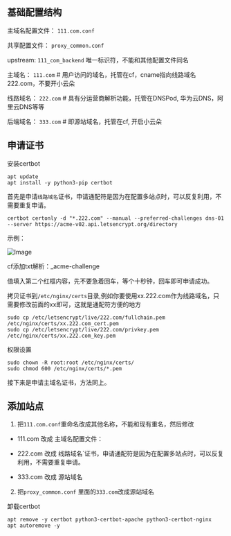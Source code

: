 ## 基础配置结构



主域名配置文件： `111.com.conf`

共享配置文件： `proxy_common.conf`

upstream: `111_com_backend` 唯一标识符，不能和其他配置文件同名

主域名： `111.com`  # 用户访问的域名，托管在cf，cname指向线路域名222.com，不要开小云朵

线路域名： `222.com` # 具有分运营商解析功能，托管在DNSPod, 华为云DNS，阿里云DNS等等

后端域名： `333.com`  # 即源站域名，托管在cf, 开启小云朵



## 申请证书

安装certbot

```
apt update
apt install -y python3-pip certbot
```



首先是申请`线路域名`证书，申请通配符是因为在配置多站点时，可以反复利用，不需要重复申请。


```
certbot certonly -d "*.222.com" --manual --preferred-challenges dns-01  --server https://acme-v02.api.letsencrypt.org/directory
```

示例：

![Image](https://img.meituan.net/video/f8860d86b0c9cda77e54917771861d4d38045.png)



cf添加txt解析：_acme-challenge

值填入第二个红框内容，先不要急着回车，等个十秒钟，回车即可申请成功。



拷贝证书到`/etc/nginx/certs`目录,例如你要使用xx.222.com作为线路域名，只需要修改前面的xx即可，这就是通配符方便的地方


```
sudo cp /etc/letsencrypt/live/222.com/fullchain.pem /etc/nginx/certs/xx.222.com_cert.pem
sudo cp /etc/letsencrypt/live/222.com/privkey.pem /etc/nginx/certs/xx.222.com_key.pem
```


权限设置

```
sudo chown -R root:root /etc/nginx/certs/
sudo chmod 600 /etc/nginx/certs/*.pem
```

接下来是申请主域名证书，方法同上。

## 添加站点

1. 把`111.com.conf`重命名改成其他名称，不能和现有重名，然后修改

- 111.com 改成 主域名配置文件：

- 222.com 改成 线路域名`证书，申请通配符是因为在配置多站点时，可以反复利用，不需要重复申请。

- 333.com 改成 源站域名


2. 把`proxy_common.conf` 里面的`333.com`改成源站域名




卸载certbot

```
apt remove -y certbot python3-certbot-apache python3-certbot-nginx
apt autoremove -y
```

